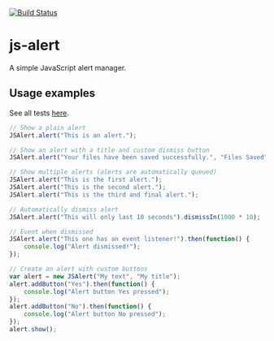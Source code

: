 [![Build Status](https://travis-ci.org/jjv360/js-alert.svg?branch=master)](https://travis-ci.org/jjv360/js-alert)

# js-alert
A simple JavaScript alert manager.


## Usage examples

See all tests [here](https://rawgit.com/jjv360/js-alert/master/tests.html).

``` javascript
// Show a plain alert
JSAlert.alert("This is an alert.");

// Show an alert with a title and custom dismiss button
JSAlert.alert("Your files have been saved successfully.", "Files Saved", "Got it");

// Show multiple alerts (alerts are automatically queued)
JSAlert.alert("This is the first alert.");
JSAlert.alert("This is the second alert.");
JSAlert.alert("This is the third and final alert.");

// Automatically dismiss alert
JSAlert.alert("This will only last 10 seconds").dismissIn(1000 * 10);

// Event when dismissed
JSAlert.alert("This one has an event listener!").then(function() {
	console.log("Alert dismissed!");
});

// Create an alert with custom buttons
var alert = new JSAlert("My text", "My title");
alert.addButton("Yes").then(function() {
	console.log("Alert button Yes pressed");
});
alert.addButton("No").then(function() {
	console.log("Alert button No pressed");
});
alert.show();
```